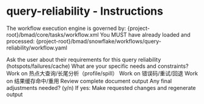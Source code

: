 # query-reliability - Instructions

<critical>The workflow execution engine is governed by: {project-root}/bmad/core/tasks/workflow.xml</critical>
<critical>You MUST have already loaded and processed: {project-root}/bmad/snowflake/workflows/query-reliability/workflow.yaml</critical>

<workflow>

<step n="1" goal="Understand Requirements">
<action>Ask the user about their requirements for this query reliability (hotspots/failures/cache)</action>
<ask>What are your specific needs and constraints?</ask>
</step>

<step n="2" goal="热点大查询/长尾分析（Profile/Spill）">
<action>Work on 热点大查询/长尾分析（profile/spill）</action>
<template-output section="hotspots"/>
</step>

<step n="3" goal="错误码/重试/回退">
<action>Work on 错误码/重试/回退</action>
<template-output section="failures"/>
</step>

<step n="4" goal="结果缓存命中/重用">
<action>Work on 结果缓存命中/重用</action>
<template-output section="cache"/>
</step>

<step n="5" goal="Review and Finalize">
<action>Review complete document output</action>
<ask>Any final adjustments needed? (y/n)</ask>
<check>If yes:</check>
  <action>Make requested changes and regenerate output</action>
</step>

</workflow>
